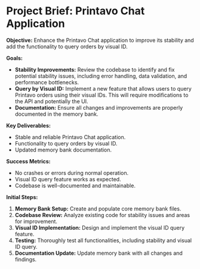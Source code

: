 # Project Brief: Printavo Chat Application

**Objective:** Enhance the Printavo Chat application to improve its stability and add the functionality to query orders by visual ID.

**Goals:**
- **Stability Improvements:** Review the codebase to identify and fix potential stability issues, including error handling, data validation, and performance bottlenecks.
- **Query by Visual ID:** Implement a new feature that allows users to query Printavo orders using their visual IDs. This will require modifications to the API and potentially the UI.
- **Documentation:** Ensure all changes and improvements are properly documented in the memory bank.

**Key Deliverables:**
- Stable and reliable Printavo Chat application.
- Functionality to query orders by visual ID.
- Updated memory bank documentation.

**Success Metrics:**
- No crashes or errors during normal operation.
- Visual ID query feature works as expected.
- Codebase is well-documented and maintainable.

**Initial Steps:**
1. **Memory Bank Setup:** Create and populate core memory bank files.
2. **Codebase Review:** Analyze existing code for stability issues and areas for improvement.
3. **Visual ID Implementation:** Design and implement the visual ID query feature.
4. **Testing:** Thoroughly test all functionalities, including stability and visual ID query.
5. **Documentation Update:** Update memory bank with all changes and findings.
